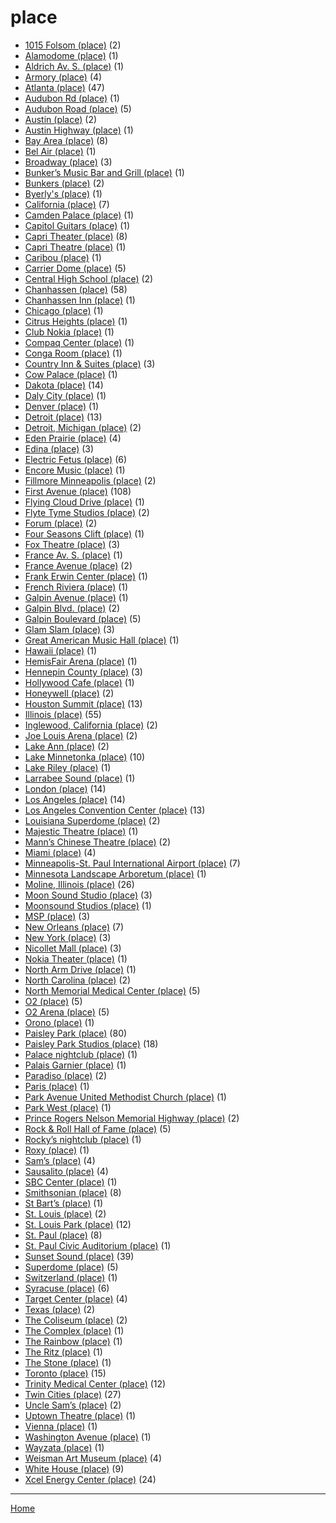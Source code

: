 # place

  * [1015 Folsom (place)](../place/1015-folsom/index.md) (2)
  * [Alamodome (place)](../place/alamodome/index.md) (1)
  * [Aldrich Av. S. (place)](../place/aldrich-av-s/index.md) (1)
  * [Armory (place)](../place/armory/index.md) (4)
  * [Atlanta (place)](../place/atlanta/index.md) (47)
  * [Audubon Rd (place)](../place/audubon-rd/index.md) (1)
  * [Audubon Road (place)](../place/audubon-road/index.md) (5)
  * [Austin (place)](../place/austin/index.md) (2)
  * [Austin Highway (place)](../place/austin-highway/index.md) (1)
  * [Bay Area (place)](../place/bay-area/index.md) (8)
  * [Bel Air (place)](../place/bel-air/index.md) (1)
  * [Broadway (place)](../place/broadway/index.md) (3)
  * [Bunker’s Music Bar and Grill (place)](../place/bunker-s-music-bar-and-grill/index.md) (1)
  * [Bunkers (place)](../place/bunkers/index.md) (2)
  * [Byerly's (place)](../place/byerly-s/index.md) (1)
  * [California (place)](../place/california/index.md) (7)
  * [Camden Palace (place)](../place/camden-palace/index.md) (1)
  * [Capitol Guitars (place)](../place/capitol-guitars/index.md) (1)
  * [Capri Theater (place)](../place/capri-theater/index.md) (8)
  * [Capri Theatre (place)](../place/capri-theatre/index.md) (1)
  * [Caribou (place)](../place/caribou/index.md) (1)
  * [Carrier Dome (place)](../place/carrier-dome/index.md) (5)
  * [Central High School (place)](../place/central-high-school/index.md) (2)
  * [Chanhassen (place)](../place/chanhassen/index.md) (58)
  * [Chanhassen Inn (place)](../place/chanhassen-inn/index.md) (1)
  * [Chicago (place)](../place/chicago/index.md) (1)
  * [Citrus Heights (place)](../place/citrus-heights/index.md) (1)
  * [Club Nokia (place)](../place/club-nokia/index.md) (1)
  * [Compaq Center (place)](../place/compaq-center/index.md) (1)
  * [Conga Room (place)](../place/conga-room/index.md) (1)
  * [Country Inn & Suites (place)](../place/country-inn-suites/index.md) (3)
  * [Cow Palace (place)](../place/cow-palace/index.md) (1)
  * [Dakota (place)](../place/dakota/index.md) (14)
  * [Daly City (place)](../place/daly-city/index.md) (1)
  * [Denver (place)](../place/denver/index.md) (1)
  * [Detroit (place)](../place/detroit/index.md) (13)
  * [Detroit, Michigan (place)](../place/detroit-michigan/index.md) (2)
  * [Eden Prairie (place)](../place/eden-prairie/index.md) (4)
  * [Edina (place)](../place/edina/index.md) (3)
  * [Electric Fetus (place)](../place/electric-fetus/index.md) (6)
  * [Encore Music (place)](../place/encore-music/index.md) (1)
  * [Fillmore Minneapolis (place)](../place/fillmore-minneapolis/index.md) (2)
  * [First Avenue (place)](../place/first-avenue/index.md) (108)
  * [Flying Cloud Drive (place)](../place/flying-cloud-drive/index.md) (1)
  * [Flyte Tyme Studios (place)](../place/flyte-tyme-studios/index.md) (2)
  * [Forum (place)](../place/forum/index.md) (2)
  * [Four Seasons Clift (place)](../place/four-seasons-clift/index.md) (1)
  * [Fox Theatre (place)](../place/fox-theatre/index.md) (3)
  * [France Av. S. (place)](../place/france-av-s/index.md) (1)
  * [France Avenue (place)](../place/france-avenue/index.md) (2)
  * [Frank Erwin Center (place)](../place/frank-erwin-center/index.md) (1)
  * [French Riviera (place)](../place/french-riviera/index.md) (1)
  * [Galpin Avenue (place)](../place/galpin-avenue/index.md) (1)
  * [Galpin Blvd. (place)](../place/galpin-blvd/index.md) (2)
  * [Galpin Boulevard (place)](../place/galpin-boulevard/index.md) (5)
  * [Glam Slam (place)](../place/glam-slam/index.md) (3)
  * [Great American Music Hall (place)](../place/great-american-music-hall/index.md) (1)
  * [Hawaii (place)](../place/hawaii/index.md) (1)
  * [HemisFair Arena (place)](../place/hemisfair-arena/index.md) (1)
  * [Hennepin County (place)](../place/hennepin-county/index.md) (3)
  * [Hollywood Cafe (place)](../place/hollywood-cafe/index.md) (1)
  * [Honeywell (place)](../place/honeywell/index.md) (2)
  * [Houston Summit (place)](../place/houston-summit/index.md) (13)
  * [Illinois (place)](../place/illinois/index.md) (55)
  * [Inglewood, California (place)](../place/inglewood-california/index.md) (2)
  * [Joe Louis Arena (place)](../place/joe-louis-arena/index.md) (2)
  * [Lake Ann (place)](../place/lake-ann/index.md) (2)
  * [Lake Minnetonka (place)](../place/lake-minnetonka/index.md) (10)
  * [Lake Riley (place)](../place/lake-riley/index.md) (1)
  * [Larrabee Sound (place)](../place/larrabee-sound/index.md) (1)
  * [London (place)](../place/london/index.md) (14)
  * [Los Angeles (place)](../place/los-angeles/index.md) (14)
  * [Los Angeles Convention Center (place)](../place/los-angeles-convention-center/index.md) (13)
  * [Louisiana Superdome (place)](../place/louisiana-superdome/index.md) (2)
  * [Majestic Theatre (place)](../place/majestic-theatre/index.md) (1)
  * [Mann’s Chinese Theatre (place)](../place/mann-s-chinese-theatre/index.md) (2)
  * [Miami (place)](../place/miami/index.md) (4)
  * [Minneapolis-St. Paul International Airport (place)](../place/minneapolis-st-paul-international-airport/index.md) (7)
  * [Minnesota Landscape Arboretum (place)](../place/minnesota-landscape-arboretum/index.md) (1)
  * [Moline, Illinois (place)](../place/moline-illinois/index.md) (26)
  * [Moon Sound Studio (place)](../place/moon-sound-studio/index.md) (3)
  * [Moonsound Studios (place)](../place/moonsound-studios/index.md) (1)
  * [MSP (place)](../place/msp/index.md) (3)
  * [New Orleans (place)](../place/new-orleans/index.md) (7)
  * [New York (place)](../place/new-york/index.md) (3)
  * [Nicollet Mall (place)](../place/nicollet-mall/index.md) (3)
  * [Nokia Theater (place)](../place/nokia-theater/index.md) (1)
  * [North Arm Drive (place)](../place/north-arm-drive/index.md) (1)
  * [North Carolina (place)](../place/north-carolina/index.md) (2)
  * [North Memorial Medical Center (place)](../place/north-memorial-medical-center/index.md) (5)
  * [O2 (place)](../place/o2/index.md) (5)
  * [O2 Arena (place)](../place/o2-arena/index.md) (5)
  * [Orono (place)](../place/orono/index.md) (1)
  * [Paisley Park (place)](../place/paisley-park/index.md) (80)
  * [Paisley Park Studios (place)](../place/paisley-park-studios/index.md) (18)
  * [Palace nightclub (place)](../place/palace-nightclub/index.md) (1)
  * [Palais Garnier (place)](../place/palais-garnier/index.md) (1)
  * [Paradiso (place)](../place/paradiso/index.md) (2)
  * [Paris (place)](../place/paris/index.md) (1)
  * [Park Avenue United Methodist Church (place)](../place/park-avenue-united-methodist-church/index.md) (1)
  * [Park West (place)](../place/park-west/index.md) (1)
  * [Prince Rogers Nelson Memorial Highway (place)](../place/prince-rogers-nelson-memorial-highway/index.md) (2)
  * [Rock & Roll Hall of Fame (place)](../place/rock-roll-hall-of-fame/index.md) (5)
  * [Rocky’s nightclub (place)](../place/rocky-s-nightclub/index.md) (1)
  * [Roxy (place)](../place/roxy/index.md) (1)
  * [Sam’s (place)](../place/sam-s/index.md) (4)
  * [Sausalito (place)](../place/sausalito/index.md) (4)
  * [SBC Center (place)](../place/sbc-center/index.md) (1)
  * [Smithsonian (place)](../place/smithsonian/index.md) (8)
  * [St Bart’s (place)](../place/st-bart-s/index.md) (1)
  * [St. Louis (place)](../place/st-louis/index.md) (2)
  * [St. Louis Park (place)](../place/st-louis-park/index.md) (12)
  * [St. Paul (place)](../place/st-paul/index.md) (8)
  * [St. Paul Civic Auditorium (place)](../place/st-paul-civic-auditorium/index.md) (1)
  * [Sunset Sound (place)](../place/sunset-sound/index.md) (39)
  * [Superdome (place)](../place/superdome/index.md) (5)
  * [Switzerland (place)](../place/switzerland/index.md) (1)
  * [Syracuse (place)](../place/syracuse/index.md) (6)
  * [Target Center (place)](../place/target-center/index.md) (4)
  * [Texas (place)](../place/texas/index.md) (2)
  * [The Coliseum (place)](../place/the-coliseum/index.md) (2)
  * [The Complex (place)](../place/the-complex/index.md) (1)
  * [The Rainbow (place)](../place/the-rainbow/index.md) (1)
  * [The Ritz (place)](../place/the-ritz/index.md) (1)
  * [The Stone (place)](../place/the-stone/index.md) (1)
  * [Toronto (place)](../place/toronto/index.md) (15)
  * [Trinity Medical Center (place)](../place/trinity-medical-center/index.md) (12)
  * [Twin Cities (place)](../place/twin-cities/index.md) (27)
  * [Uncle Sam’s (place)](../place/uncle-sam-s/index.md) (2)
  * [Uptown Theatre (place)](../place/uptown-theatre/index.md) (1)
  * [Vienna (place)](../place/vienna/index.md) (1)
  * [Washington Avenue (place)](../place/washington-avenue/index.md) (1)
  * [Wayzata (place)](../place/wayzata/index.md) (1)
  * [Weisman Art Museum (place)](../place/weisman-art-museum/index.md) (4)
  * [White House (place)](../place/white-house/index.md) (9)
  * [Xcel Energy Center (place)](../place/xcel-energy-center/index.md) (24)

----

[Home](../index.md)
